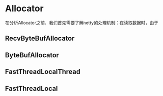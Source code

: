 # Allocator

在分析Allocator之前，我们首先需要了解netty的处理机制：在读取数据时，由于

## RecvByteBufAllocator

## ByteBufAllocator

## FastThreadLocalThread

## FastThreadLocal